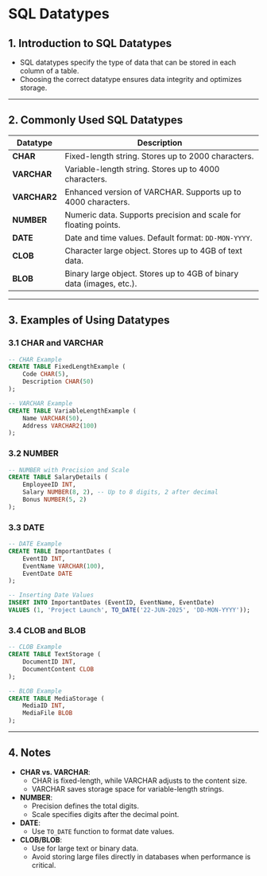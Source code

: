# SQL Datatypes

## 1. Introduction to SQL Datatypes
- SQL datatypes specify the type of data that can be stored in each column of a table.
- Choosing the correct datatype ensures data integrity and optimizes storage.

---

## 2. Commonly Used SQL Datatypes

| Datatype    | Description                                                    |
|-------------|----------------------------------------------------------------|
| **CHAR**    | Fixed-length string. Stores up to 2000 characters.            |
| **VARCHAR** | Variable-length string. Stores up to 4000 characters.         |
| **VARCHAR2**| Enhanced version of VARCHAR. Supports up to 4000 characters.  |
| **NUMBER**  | Numeric data. Supports precision and scale for floating points.|
| **DATE**    | Date and time values. Default format: `DD-MON-YYYY`.           |
| **CLOB**    | Character large object. Stores up to 4GB of text data.         |
| **BLOB**    | Binary large object. Stores up to 4GB of binary data (images, etc.).|

---

## 3. Examples of Using Datatypes

### 3.1 CHAR and VARCHAR
```sql
-- CHAR Example
CREATE TABLE FixedLengthExample (
    Code CHAR(5),
    Description CHAR(50)
);

-- VARCHAR Example
CREATE TABLE VariableLengthExample (
    Name VARCHAR(50),
    Address VARCHAR2(100)
);
```

### 3.2 NUMBER
```sql
-- NUMBER with Precision and Scale
CREATE TABLE SalaryDetails (
    EmployeeID INT,
    Salary NUMBER(8, 2), -- Up to 8 digits, 2 after decimal
    Bonus NUMBER(5, 2)
);
```

### 3.3 DATE
```sql
-- DATE Example
CREATE TABLE ImportantDates (
    EventID INT,
    EventName VARCHAR(100),
    EventDate DATE
);

-- Inserting Date Values
INSERT INTO ImportantDates (EventID, EventName, EventDate)
VALUES (1, 'Project Launch', TO_DATE('22-JUN-2025', 'DD-MON-YYYY'));
```

### 3.4 CLOB and BLOB
```sql
-- CLOB Example
CREATE TABLE TextStorage (
    DocumentID INT,
    DocumentContent CLOB
);

-- BLOB Example
CREATE TABLE MediaStorage (
    MediaID INT,
    MediaFile BLOB
);
```

---

## 4. Notes
- **CHAR vs. VARCHAR**:
  - CHAR is fixed-length, while VARCHAR adjusts to the content size.
  - VARCHAR saves storage space for variable-length strings.
- **NUMBER**:
  - Precision defines the total digits.
  - Scale specifies digits after the decimal point.
- **DATE**:
  - Use `TO_DATE` function to format date values.
- **CLOB/BLOB**:
  - Use for large text or binary data.
  - Avoid storing large files directly in databases when performance is critical.
